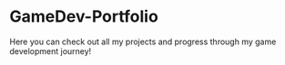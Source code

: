 # GameDev-Portfolio
Here you can check out all my projects and progress through my game development journey!

